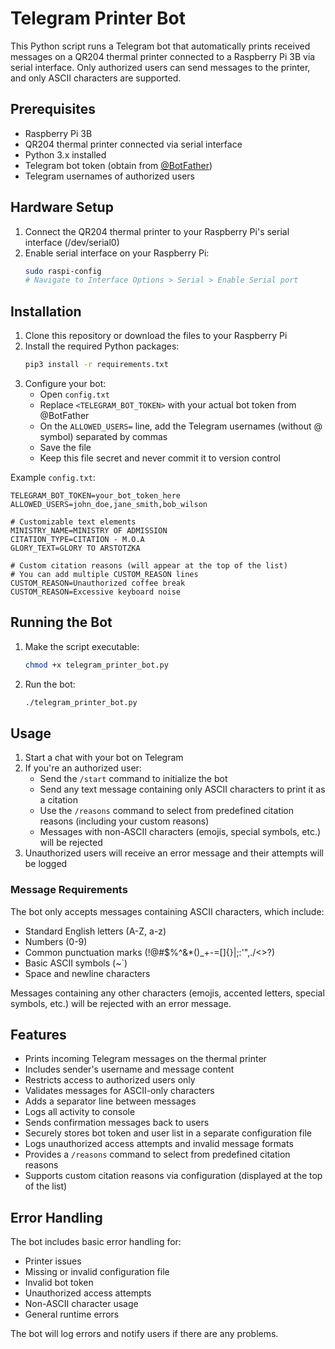 # Telegram Printer Bot

This Python script runs a Telegram bot that automatically prints received messages on a QR204 thermal printer connected to a Raspberry Pi 3B via serial interface. Only authorized users can send messages to the printer, and only ASCII characters are supported.

## Prerequisites

- Raspberry Pi 3B
- QR204 thermal printer connected via serial interface
- Python 3.x installed
- Telegram bot token (obtain from [@BotFather](https://t.me/botfather))
- Telegram usernames of authorized users

## Hardware Setup

1. Connect the QR204 thermal printer to your Raspberry Pi's serial interface (/dev/serial0)
2. Enable serial interface on your Raspberry Pi:
   ```bash
   sudo raspi-config
   # Navigate to Interface Options > Serial > Enable Serial port
   ```

## Installation

1. Clone this repository or download the files to your Raspberry Pi
2. Install the required Python packages:
   ```bash
   pip3 install -r requirements.txt
   ```
3. Configure your bot:
   - Open `config.txt`
   - Replace `<TELEGRAM_BOT_TOKEN>` with your actual bot token from @BotFather
   - On the `ALLOWED_USERS=` line, add the Telegram usernames (without @ symbol) separated by commas
   - Save the file
   - Keep this file secret and never commit it to version control

Example `config.txt`:
```
TELEGRAM_BOT_TOKEN=your_bot_token_here
ALLOWED_USERS=john_doe,jane_smith,bob_wilson

# Customizable text elements
MINISTRY_NAME=MINISTRY OF ADMISSION
CITATION_TYPE=CITATION - M.O.A
GLORY_TEXT=GLORY TO ARSTOTZKA

# Custom citation reasons (will appear at the top of the list)
# You can add multiple CUSTOM_REASON lines
CUSTOM_REASON=Unauthorized coffee break
CUSTOM_REASON=Excessive keyboard noise
```

## Running the Bot

1. Make the script executable:
   ```bash
   chmod +x telegram_printer_bot.py
   ```

2. Run the bot:
   ```bash
   ./telegram_printer_bot.py
   ```

## Usage

1. Start a chat with your bot on Telegram
2. If you're an authorized user:
   - Send the `/start` command to initialize the bot
   - Send any text message containing only ASCII characters to print it as a citation
   - Use the `/reasons` command to select from predefined citation reasons (including your custom reasons)
   - Messages with non-ASCII characters (emojis, special symbols, etc.) will be rejected
3. Unauthorized users will receive an error message and their attempts will be logged

### Message Requirements

The bot only accepts messages containing ASCII characters, which include:
- Standard English letters (A-Z, a-z)
- Numbers (0-9)
- Common punctuation marks (!@#$%^&*()_+-=[]{}|;:'",./<>?)
- Basic ASCII symbols (~`\)
- Space and newline characters

Messages containing any other characters (emojis, accented letters, special symbols, etc.) will be rejected with an error message.

## Features

- Prints incoming Telegram messages on the thermal printer
- Includes sender's username and message content
- Restricts access to authorized users only
- Validates messages for ASCII-only characters
- Adds a separator line between messages
- Logs all activity to console
- Sends confirmation messages back to users
- Securely stores bot token and user list in a separate configuration file
- Logs unauthorized access attempts and invalid message formats
- Provides a `/reasons` command to select from predefined citation reasons
- Supports custom citation reasons via configuration (displayed at the top of the list)

## Error Handling

The bot includes basic error handling for:
- Printer issues
- Missing or invalid configuration file
- Invalid bot token
- Unauthorized access attempts
- Non-ASCII character usage
- General runtime errors

The bot will log errors and notify users if there are any problems. 